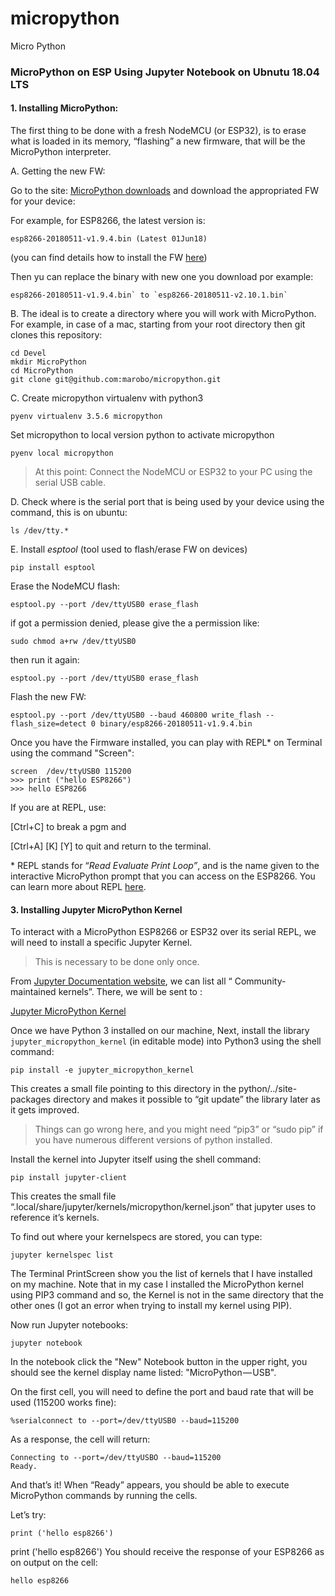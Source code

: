 # micropython
Micro Python

### MicroPython on ESP Using Jupyter Notebook on Ubnutu 18.04 LTS

#### 1. Installing MicroPython:

The first thing to be done with a fresh NodeMCU (or ESP32), is to erase what is loaded in its memory, “flashing” a new firmware, that will be the MicroPython interpreter.

A. Getting the new FW:

Go to the site: [MicroPython downloads](http://micropython.org/download#esp8266) and download the appropriated FW for your device:

For example, for ESP8266, the latest version is:

```
esp8266-20180511-v1.9.4.bin (Latest 01Jun18)
```

(you can find details how to install the FW [here](http://docs.micropython.org/en/latest/esp8266/esp8266/tutorial/intro.html#deploying-the-firmware))

Then yu can replace the binary with new one you download por example:

```
esp8266-20180511-v1.9.4.bin` to `esp8266-20180511-v2.10.1.bin`
```

B. The ideal is to create a directory where you will work with MicroPython. For example, in case of a mac, starting from your root directory then git clones this repository:

```
cd Devel
mkdir MicroPython
cd MicroPython
git clone git@github.com:marobo/micropython.git
```

C. Create micropython virtualenv with python3
```
pyenv virtualenv 3.5.6 micropython
```

Set micropython to local version python to activate micropython
```
pyenv local micropython
```

> At this point: Connect the NodeMCU or ESP32 to your PC using the serial USB cable.

D. Check where is the serial port that is being used by your device using the command, this is on ubuntu:

```
ls /dev/tty.*
```

E. Install *esptool* (tool used to flash/erase FW on devices)

```
pip install esptool
```

Erase the NodeMCU flash:

```
esptool.py --port /dev/ttyUSB0 erase_flash
```

if got a permission denied, please give the a permission like:

```
sudo chmod a+rw /dev/ttyUSB0
```

then run it again:

```
esptool.py --port /dev/ttyUSB0 erase_flash
```

Flash the new FW:

```
esptool.py --port /dev/ttyUSB0 --baud 460800 write_flash --flash_size=detect 0 binary/esp8266-20180511-v1.9.4.bin
```

Once you have the Firmware installed, you can play with REPL* on Terminal using the command "Screen":

```
screen  /dev/ttyUSB0 115200
>>> print ("hello ESP8266")
>>> hello ESP8266
```

If you are at REPL, use:

[Ctrl+C] to break a pgm and

[Ctrl+A] [K] [Y] to quit and return to the terminal.

\* REPL stands for “*Read Evaluate Print Loop”*, and is the name given to the interactive MicroPython prompt that you can access on the ESP8266. You can learn more about REPL [here](http://docs.micropython.org/en/latest/esp8266/esp8266/tutorial/repl.html).



#### 3. Installing Jupyter MicroPython Kernel

To interact with a MicroPython ESP8266 or ESP32 over its serial REPL, we will need to install a specific Jupyter Kernel.

> This is necessary to be done only once.

From [Jupyter Documentation website](http://jupyter.org/documentation), we can list all “ Community-maintained kernels”. There, we will be sent to :

[Jupyter MicroPython Kernel](https://github.com/goatchurchprime/jupyter_micropython_kernel/)

Once we have Python 3 installed on our machine, Next, install the library  `jupyter_micropython_kernel` (in editable mode) into Python3 using the shell command:

```
pip install -e jupyter_micropython_kernel
```

This creates a small file pointing to this directory in the python/../site-packages directory and makes it possible to “git update” the library later as it gets improved.

> Things can go wrong here, and you might need “pip3” or “sudo pip” if you have numerous different versions of python installed.

Install the kernel into Jupyter itself using the shell command:

```
pip install jupyter-client
```

This creates the small file “.local/share/jupyter/kernels/micropython/kernel.json” that jupyter uses to reference it’s kernels.

To find out where your kernelspecs are stored, you can type:

```
jupyter kernelspec list
```

The Terminal PrintScreen show you the list of kernels that I have installed on my machine. Note that in my case I installed the MicroPython kernel using PIP3 command and so, the Kernel is not in the same directory that the other ones (I got an error when trying to install my kernel using PIP).

Now run Jupyter notebooks:

```
jupyter notebook
```

In the notebook click the "New" Notebook button in the upper right, you should see the kernel display name listed: "MicroPython — USB".

On the first cell, you will need to define the port and baud rate that will be used (115200 works fine):

```
%serialconnect to --port=/dev/ttyUSB0 --baud=115200
```

As a response, the cell will return:

```
Connecting to --port=/dev/ttyUSBO --baud=115200
Ready.
```

And that’s it! When “Ready” appears, you should be able to execute MicroPython commands by running the cells.

Let’s try:

```
print ('hello esp8266')
```

print ('hello esp8266')
You should receive the response of your ESP8266 as on output on the cell:

```
hello esp8266
```